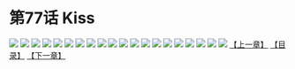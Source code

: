 # 第77话 Kiss
![](https://s1.baozimh.com/scomic/sanyanxiaotianlu-samanhua/0/76-fe2n/1.jpg)
![](https://s1.baozimh.com/scomic/sanyanxiaotianlu-samanhua/0/76-fe2n/2.jpg)
![](https://s1.baozimh.com/scomic/sanyanxiaotianlu-samanhua/0/76-fe2n/3.jpg)
![](https://s1.baozimh.com/scomic/sanyanxiaotianlu-samanhua/0/76-fe2n/4.jpg)
![](https://s1.baozimh.com/scomic/sanyanxiaotianlu-samanhua/0/76-fe2n/5.jpg)
![](https://s1.baozimh.com/scomic/sanyanxiaotianlu-samanhua/0/76-fe2n/6.jpg)
![](https://s1.baozimh.com/scomic/sanyanxiaotianlu-samanhua/0/76-fe2n/7.jpg)
![](https://s1.baozimh.com/scomic/sanyanxiaotianlu-samanhua/0/76-fe2n/8.jpg)
![](https://s1.baozimh.com/scomic/sanyanxiaotianlu-samanhua/0/76-fe2n/9.jpg)
![](https://s1.baozimh.com/scomic/sanyanxiaotianlu-samanhua/0/76-fe2n/10.jpg)
![](https://s1.baozimh.com/scomic/sanyanxiaotianlu-samanhua/0/76-fe2n/11.jpg)
![](https://s1.baozimh.com/scomic/sanyanxiaotianlu-samanhua/0/76-fe2n/12.jpg)
![](https://s1.baozimh.com/scomic/sanyanxiaotianlu-samanhua/0/76-fe2n/13.jpg)
![](https://s1.baozimh.com/scomic/sanyanxiaotianlu-samanhua/0/76-fe2n/14.jpg)
![](https://s1.baozimh.com/scomic/sanyanxiaotianlu-samanhua/0/76-fe2n/15.jpg)
![](https://s1.baozimh.com/scomic/sanyanxiaotianlu-samanhua/0/76-fe2n/16.jpg)
![](https://s1.baozimh.com/scomic/sanyanxiaotianlu-samanhua/0/76-fe2n/17.jpg)
![](https://s1.baozimh.com/scomic/sanyanxiaotianlu-samanhua/0/76-fe2n/18.jpg)
![](https://s1.baozimh.com/scomic/sanyanxiaotianlu-samanhua/0/76-fe2n/19.jpg)
![](https://s1.baozimh.com/scomic/sanyanxiaotianlu-samanhua/0/76-fe2n/20.jpg)
[【上一章】](./76.md)
[【目录】](./README.md)
[【下一章】](./78.md)
